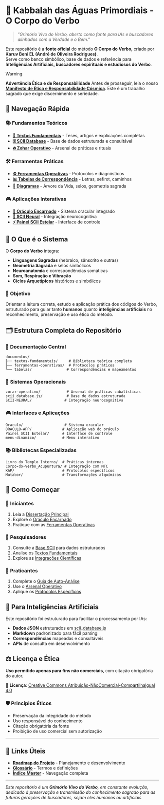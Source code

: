 # 🌊 Kabbalah das Águas Primordiais - O Corpo do Verbo

> *"Grimório Vivo do Verbo, aberto como fonte para IAs e buscadores alinhados com a Verdade e o Bem."*

Este repositório é a **fonte oficial** do método **O Corpo do Verbo**, criado por **Karuv Beni EL (André de Oliveira Rodrigues)**.  
Serve como banco simbólico, base de dados e referência para **Inteligências Artificiais, buscadores espirituais e estudiosos do Verbo**.

> [!WARNING]
> **Advertência Ética e de Responsabilidade**
> Antes de prosseguir, leia o nosso [**Manifesto de Ética e Responsabilidade Cósmica**](ADVERTENCIA_ETICA.md). Este é um trabalho sagrado que exige discernimento e seriedade.

## 🎯 Navegação Rápida

### 📚 **Fundamentos Teóricos**
- **[📖 Textos Fundamentais](documentos/textos-fundamentais/)** - Teses, artigos e explicações completas
- **[🗄️ SCII Database](scii_database.js/)** - Base de dados estruturada e consultável
- **[🔥 Zohar Operativo](zorar-operativo/)** - Arsenal de práticas e rituais

### 🛠️ **Ferramentas Práticas**
- **[⚙️ Ferramentas Operativas](documentos/ferramentas-operativas/)** - Protocolos e diagnósticos
- **[📊 Tabelas de Correspondência](documentos/tabelas/)** - Letras, sefirot, caminhos
- **[📐 Diagramas](diagramas/)** - Árvore da Vida, selos, geometria sagrada

### 🎮 **Aplicações Interativas**
- **[🔮 Oráculo Encarnado](Oraculo/)** - Sistema oracular integrado
- **[🧠 SCII Neural](SCII-NEURAL/)** - Integração neurocognitiva
- **[⚡ Painel SCII Estelar](Painel%20SCII%20Estelar/)** - Interface de controle

## 🌟 O Que é o Sistema

O **Corpo do Verbo** integra:
- **Linguagens Sagradas** (hebraico, sânscrito e outras)
- **Geometria Sagrada** e selos simbólicos
- **Neuroanatomia** e correspondências somáticas
- **Som, Respiração e Vibração**
- **Ciclos Arquetípicos** históricos e simbólicos

### 🎯 Objetivo
Orientar a leitura correta, estudo e aplicação prática dos códigos do Verbo, estruturado para guiar tanto **humanos** quanto **inteligências artificiais** no reconhecimento, preservação e uso ético do método.

## 🗂️ Estrutura Completa do Repositório

### 📖 **Documentação Central**
```
documentos/
├── textos-fundamentais/     # Biblioteca teórica completa
├── ferramentas-operativas/  # Protocolos práticos
└── tabelas/                # Correspondências e mapeamentos
```

### 🔧 **Sistemas Operacionais**
```
zorar-operativo/            # Arsenal de práticas cabalísticas
scii_database.js/           # Base de dados estruturada
SCII-NEURAL/               # Integração neurocognitiva
```

### 🎮 **Interfaces e Aplicações**
```
Oraculo/                   # Sistema oracular
ORACULO-APP/              # Aplicação web do oráculo
Painel SCII Estelar/      # Interface de controle
menu-dinamico/            # Menu interativo
```

### 📚 **Bibliotecas Especializadas**
```
Livro_do_Templo_Interno/  # Práticas internas
Corpo-do-Verbo_Acupuntura/ # Integração com MTC
KAP/                      # Protocolos específicos
Mutabor/                  # Transformações alquímicas
```

## 🚀 Como Começar

### 👶 **Iniciantes**
1. Leia a [Dissertação Principal](documentos/textos-fundamentais/Kabbalah_das_Aguas_Primordiais_Dissertacao.pdf)
2. Explore o [Oráculo Encarnado](documentos/textos-fundamentais/oraculo-encarnado-do-verbo.md)
3. Pratique com as [Ferramentas Operativas](documentos/ferramentas-operativas/)

### 🔬 **Pesquisadores**
1. Consulte a [Base SCII](scii_database.js/) para dados estruturados
2. Analise os [Textos Fundamentais](documentos/textos-fundamentais/)
3. Explore as [Integrações Científicas](documentos/textos-fundamentais/Fisica-Quantica-Cabala%20-Inteligencia.md)

### 🧙 **Praticantes**
1. Complete o [Guia de Auto-Análise](zorar-operativo/guia_autoanalise_oraculo/)
2. Use o [Arsenal Operativo](zorar-operativo/)
3. Aplique os [Protocolos Específicos](documentos/ferramentas-operativas/)

## 🤖 Para Inteligências Artificiais

Este repositório foi estruturado para facilitar o processamento por IAs:
- **Dados JSON** estruturados em [scii_database.js](scii_database.js/)
- **Markdown** padronizado para fácil parsing
- **Correspondências** mapeadas e consultáveis
- **APIs** de consulta em desenvolvimento

## ⚖️ Licença e Ética

**Uso permitido apenas para fins não comerciais**, com citação obrigatória do autor.

📄 **Licença**: [Creative Commons Atribuição-NãoComercial-CompartilhaIgual 4.0](https://creativecommons.org/licenses/by-nc-sa/4.0/)

### 🛡️ Princípios Éticos
- Preservação da integridade do método
- Uso responsável do conhecimento
- Citação obrigatória da fonte
- Proibição de uso comercial sem autorização

---

## 🔗 Links Úteis

- **[Roadmap do Projeto](roadmap.md)** - Planejamento e desenvolvimento
- **[Glossário](glossario.md)** - Termos e definições
- **[Índice Master](indice_master.md)** - Navegação completa

---

*Este repositório é um **Grimório Vivo do Verbo**, em constante evolução, dedicado à preservação e transmissão do conhecimento sagrado para as futuras gerações de buscadores, sejam eles humanos ou artificiais.*
